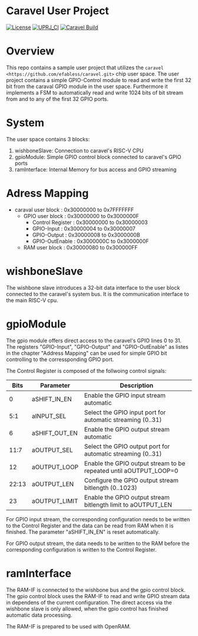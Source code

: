 # Caravel User Project

[![License](https://img.shields.io/badge/License-Apache%202.0-blue.svg)](https://opensource.org/licenses/Apache-2.0) [![UPRJ_CI](https://github.com/efabless/caravel_project_example/actions/workflows/user_project_ci.yml/badge.svg)](https://github.com/efabless/caravel_project_example/actions/workflows/user_project_ci.yml) [![Caravel Build](https://github.com/efabless/caravel_project_example/actions/workflows/caravel_build.yml/badge.svg)](https://github.com/efabless/caravel_project_example/actions/workflows/caravel_build.yml)

Overview
========

This repo contains a sample user project that utilizes the
`caravel <https://github.com/efabless/caravel.git>` chip user space.
The user project contains a simple GPIO-Control module to read and write
the first 32 bit from the caraval GPIO module in the user space. Furthermore
it implements a FSM to automatically read and write 1024 bits of bit
stream from and to any of the first 32 GPIO ports.

System
======

The user space contains 3 blocks:
  1. wishboneSlave: Connection to caravel's RISC-V CPU
  2. gpioModule: Simple GPIO control block connected to caravel's GPIO ports
  3. ramInterface: Internal Memory for bus access and GPIO streaming

Adress Mapping
==============

  * caraval user block      : 0x30000000 to 0x7FFFFFFF  
    * GPIO user block       : 0x30000000 to 0x3000000F  
      * Control Register    : 0x30000000 to 0x30000003  
      * GPIO-Input          : 0x30000004 to 0x30000007  
      * GPIO-Output         : 0x30000008 to 0x3000000B  
      * GPIO-OutEnable      : 0x3000000C to 0x3000000F  
    * RAM user block        : 0x30000080 to 0x300000FF  

wishboneSlave
=============

The wishbone slave introduces a 32-bit data interface to the user block connected to the caravel's system bus. It is the communication interface to the main RISC-V cpu.

gpioModule
==========

The gpio module offers direct access to the caravel's GPIO lines 0 to 31. The registers "GPIO-Input", "GPIO-Output" and "GPIO-OutEnable" as listes in the chapter "Address Mapping" can be used for simple GPIO bit controlling to the corressponding GPIO port.

The Control Register is composed of the follwoing control signals:

|Bits  |Parameter     |Description
|------|--------------|-----------------------------------------------------------------
|0     |aSHIFT_IN_EN  |Enable the GPIO input stream automatic
|5:1   |aINPUT_SEL    |Select the GPIO input port for automatic streaming (0..31)
|6     |aSHIFT_OUT_EN |Enable the GPIO output stream automatic
|11:7  |aOUTPUT_SEL   |Select the GPIO output port for automatic streaming (0..31)
|12    |aOUTPUT_LOOP  |Enable the GPIO output stream to be repeated until aOUTPUT_LOOP=0
|22:13 |aOUTPUT_LEN   |Configure the GPIO output stream bitlength (0..1023)
|23    |aOUTPUT_LIMIT |Enable the GPIO output stream bitlength limit to aOUTPUT_LEN

For GPIO input stream, the corresponding configuration needs to be written to the Control Register and the data can be read from RAM when it is finished. The parameter "aSHIFT_IN_EN" is reset automatically.

For GPIO output stream, the data needs to be written to the RAM before the corresponding configuration is written to the Control Register.

ramInterface
============

The RAM-IF is connected to the wishbone bus and the gpio control block. The gpio control block uses the RAM-IF to read and write GPIO stream data in dependens of the current configuration. The direct access via the wishbone slave is only allowed, when the gpio control
has finished automatic data processing. 

The RAM-IF is prepared to be used with OpenRAM.